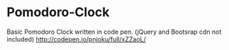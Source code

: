 # Pomodoro-Clock
Basic Pomodoro Clock written in code pen. (jQuery and Bootsrap cdn not included)
http://codepen.io/pnjoku/full/xZZaoL/
